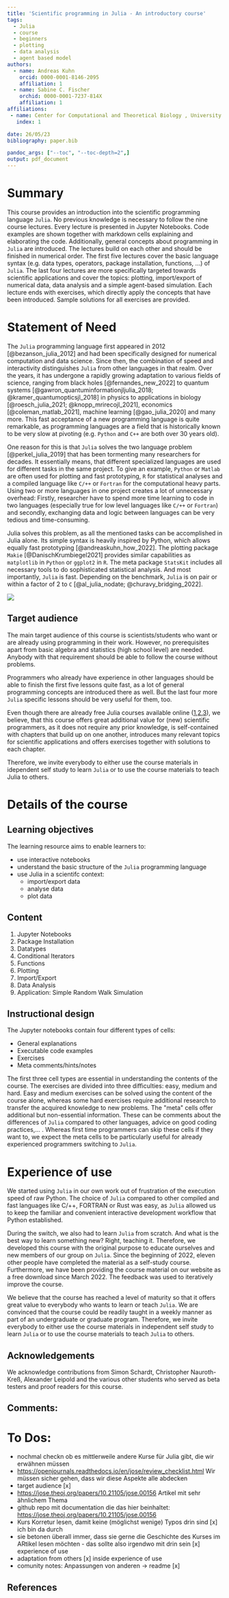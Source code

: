 ```yaml
---
title: 'Scientific programming in Julia - An introductory course'
tags:
  - Julia
  - course
  - beginners
  - plotting
  - data analysis
  - agent based model
authors:
  - name: Andreas Kuhn 
    orcid: 0000-0001-8146-2095
    affiliation: 1
  - name: Sabine C. Fischer
    orchid: 0000-0001-7237-814X
    affiliation: 1
affiliations:
 - name: Center for Computational and Theoretical Biology , University of Würzburg
   index: 1

date: 26/05/23
bibliography: paper.bib

pandoc_args: ["--toc", "--toc-depth=2",]
output: pdf_document
---
```






# Summary
This course provides an introduction into the scientific programming language `Julia`. No previous knowledge is necessary to follow the nine course lectures. Every lecture is presented in Jupyter Notebooks. Code examples are shown together with markdown cells explaining and elaborating the code. Additionally, general concepts about programming in `Julia` are introduced. The lectures build on each other and should be finished in numerical order. The first five lectures cover the basic language syntax (e.g. data types, operators, package installation, functions, ...) of `Julia`. The last four lectures are more specifically targeted towards scientific applications and cover the topics: plotting, import/export of numerical data, data analysis and a simple agent-based simulation. Each lecture ends with exercises, which directly apply the concepts that have been introduced. Sample solutions for all exercises are provided. 


# Statement of Need 

The `Julia` programming language first appeared in 2012 [@bezanson_julia_2012] and had been specifically designed for numerical computation and data science. Since then, the combination of speed and interactivity distinguishes `Julia` from other languages in that realm. Over the years, it has undergone a rapidly growing adaptation to various fields of science, ranging from black holes [@fernandes_new_2022] to quantum systems [@gawron_quantuminformationjljulia_2018; @kramer_quantumopticsjl_2018] in physics to applications in biology [@roesch_julia_2021; @knopp_mrirecojl_2021], economics [@coleman_matlab_2021], machine learning [@gao_julia_2020] and many more. This fast acceptance of a new programming language is quite remarkable, as programming languages are a field that is historically known to be very slow at pivoting (e.g. ``Python`` and ``C++`` are both over 30 years old). 
 
One reason for this is that ``Julia`` solves the two language problem [@perkel_julia_2019] that has been tormenting many researchers for decades. It essentially means, that different specialized languages are used for different tasks in the same project. To give an example, ``Python`` or ``Matlab`` are often used for plotting and fast prototyping, ``R`` for statistical analyses and a compiled language like ``C/++`` or ``Fortran`` for the computational heavy parts. Using two or more languages in one project creates a lot of unnecessary overhead: Firstly, researcher have to spend more time learning to code in two languages (especially true for low level languages like ``C/++`` or ``Fortran``) and secondly, exchanging data and logic between languages can be very tedious and time-consuming.    

Julia solves this problem, as all the mentioned tasks can be accomplished in Julia alone. Its simple syntax is heavily inspired by Python, which allows equally fast prototyping [@andreaskuhn_how_2022]. The plotting package ``Makie`` [@DanischKrumbiegel2021] provides similar capabilities as ``matplotlib`` in ``Python`` or ``ggplot2`` in ``R``. The meta package ``StatsKit`` includes all necessary tools to do sophisticated statistical analysis. And most importantly, ``Julia`` is fast. Depending on the benchmark, ``Julia`` is on pair or within a factor of 2 to ``C`` [@al_julia_nodate; @churavy_bridging_2022]. 


![](Julia_all.png)



## Target audience 
The main target audience of this course is scientists/students who want or are already using programming in their work. However, no prerequisites apart from basic algebra and statistics (high school level) are needed. Anybody with that requirement should be able to follow the course without problems.

Programmers who already have experience in other languages should be able to finish the first five lessons quite fast, as a lot of general programming concepts are introduced there as well. But the last four more `Julia` specific lessons should be very useful for them, too.

Even though there are already free Julia courses available online ([1](https://carpentries-incubator.github.io/julia-novice/),[2](https://www.datacamp.com/courses/introduction-to-julia),[3](https://juliaacademy.com/courses)), we believe, that this course offers great additional value for (new) scientific programmers, as it does not require any prior knowledge, is self-contained with chapters that build up on one another, introduces many relevant topics for scientific applications and offers exercises together with solutions to each chapter. 

Therefore, we invite everybody to either use the course materials in idependent self study to learn `Julia` or to use the course materials to teach Julia to others. 


# Details of the course


## Learning objectives 
The learning resource aims to enable learners to:

* use interactive notebooks 
* understand the basic structure of the `Julia` programming language
* use Julia in a scientifc context:
    * import/export data
    * analyse data
    * plot data


## Content
1. Jupyter Notebooks
2. Package Installation
3. Datatypes
4. Conditional Iterators
5. Functions
6. Plotting
7. Import/Export 
8. Data Analysis
9. Application: Simple Random Walk Simulation 


## Instructional design
The Jupyter notebooks contain four different types of cells: 
- General explanations
- Executable code examples
- Exercises
- Meta comments/hints/notes

The first three cell types are essential in understanding the contents of the course. The exercises are divided into three difficulties: easy, medium and hard. Easy and medium exercises can be solved using the content of the course alone, whereas some hard exercises require additional research to transfer the acquired knowledge to new problems.  The "meta" cells offer additional but non-essential information. These can be comments about the differences of `Julia` compared to other languages, advice on good coding practices,... . Whereas first time programmers can skip these cells if they want to, we expect the meta cells to be particularly useful for already experienced programmers switching to `Julia`.



# Experience of use
We started using `Julia` in our own work out of frustration of the execution speed of raw Python. The choice of `Julia` compared to other compiled and fast languages like C/++, FORTRAN or Rust was easy, as ``Julia`` allowed us to keep the familiar and convenient interactive development workflow that Python established. 

During the switch, we also had to learn `Julia` from scratch. And what is the best way to learn something new? Right, teaching it. Therefore, we developed this course with the original purpose to educate ourselves and new members of our group on ``Julia``. Since the beginning of 2022, eleven other people have completed the material as a self-study course. Furthermore, we have been providing the course material on our website as a free download since March 2022. The feedback was used to iteratively improve the course. 

We believe that the course has reached a level of maturity so that it offers great value to everybody who wants to learn or teach `Julia`. We are convinced that the course could be readily taught in a weekly manner as part of an undergraduate or graduate program. Therefore, we invite everybody to either use the course materials in independent self study to learn `Julia` or to use the course materials to teach `Julia` to others. 



## Acknowledgements

We acknowledge contributions from Simon Schardt, Christopher Nauroth-Kreß, Alexander Leipold and the various other students who served as beta testers and proof readers for this course. 

## Comments: 

# To Dos:

- nochmal checkn ob es mittlerweile andere Kurse für Julia gibt, die wir erwähnen müssen
- https://openjournals.readthedocs.io/en/jose/review_checklist.html Wir müssen sicher gehen, dass wir diese Aspekte alle abdecken
- target audience [x]
- https://jose.theoj.org/papers/10.21105/jose.00156 Artikel mit sehr ähnlichem Thema
- github repo mit documentation die das hier beinhaltet: https://jose.theoj.org/papers/10.21105/jose.00156
- Kurs Korretur lesen, damit keine (möglichst wenige) Typos drin sind [x] ich bin da durch 
- sie betonen überall immer, dass sie gerne die Geschichte des Kurses im ARtikel lesen möchten - das sollte also  irgendwo mit drin sein [x] experience of use 
- adaptation from others [x] inside experience of use
- comunity notes: Anpassungen von anderen -> readme [x]



## References

